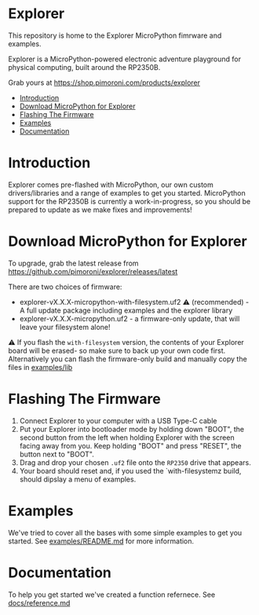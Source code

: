 # Explorer <!-- omit in toc -->

This repository is home to the Explorer MicroPython fimrware and examples.

Explorer is a MicroPython-powered electronic adventure playground for physical computing, built around the RP2350B.

Grab yours at https://shop.pimoroni.com/products/explorer

- [Introduction](#introduction)
- [Download MicroPython for Explorer](#download-micropython-for-explorer)
- [Flashing The Firmware](#flashing-the-firmware)
- [Examples](#examples)
- [Documentation](#documentation)

# Introduction

Explorer comes pre-flashed with MicroPython, our own custom drivers/libraries and a range of examples to get you started. MicroPython support for the RP2350B is currently a work-in-progress, so you should be prepared to update as we make fixes and improvements!

# Download MicroPython for Explorer

To upgrade, grab the latest release from https://github.com/pimoroni/explorer/releases/latest

There are two choices of firmware:

* explorer-vX.X.X-micropython-with-filesystem.uf2 :warning:  (recommended) - A full update package including examples and the explorer library
* explorer-vX.X.X-micropython.uf2 - a firmware-only update, that will leave your filesystem alone!

:warning: If you flash the `with-filesystem` version, the contents of your Explorer board will be erased- so make sure to back up your own code first. Alternatively you can flash the firmware-only build and manually copy the files in [examples/lib](examples/lib)

# Flashing The Firmware

1. Connect Explorer to your computer with a USB Type-C cable
2. Put your Explorer into bootloader mode by holding down "BOOT", the second button from the left when holding Explorer with the screen facing away from you. Keep holding "BOOT" and press "RESET", the button next to "BOOT".
3. Drag and drop your chosen `.uf2` file onto the `RP2350` drive that appears.
4. Your board should reset and, if you used the `with-filesystemz build, should dipslay a menu of examples.

# Examples

We've tried to cover all the bases with some simple examples to get you started. See [examples/README.md](examples/README.md) for more information.

# Documentation

To help you get started we've created a function refernece. See [docs/reference.md](docs/reference.md)